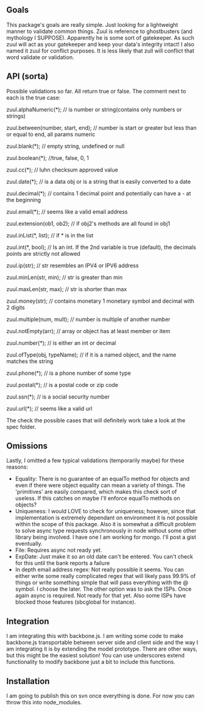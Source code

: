 Goals
----
This package's goals are really simple. Just looking for a lightweight manner to validate common things. Zuul is reference to ghostbusters (and mythology I SUPPOSE). Apparently he is some sort of gatekeeper. As such zuul will act as your gatekeeper and keep your data's integrity intact! I also named it zuul for conflict purposes. It is less likely that zull will conflict that word validate or validation.

API (sorta)
----
Possible validations so far. All return true or false. The comment next to each is the true case:

zuul.alphaNumeric(*);               // is number or string(contains only numbers or strings)

zuul.between(number, start, end);   // number is start or greater but less than or equal to end, all params numeric

zuul.blank(*);                      // empty string, undefined or null

zuul.boolean(*);                    //true, false, 0, 1

zuul.cc(*);                         // luhn checksum approved value

zuul.date(*);                       // is a data obj or is a string that is easily converted to a date

zuul.decimal(*);                    // contains 1 decimal point and potentially can have a - at the beginning

zuul.email(*);                      // seems like a valid email address

zuul.extension(ob1, ob2);           // if obj2's methods are all found in obj1

zuul.inList(*, list);               // if * is in the list

zuul.int(*, bool);                  // Is an int. If the 2nd variable is true (default), the decimals points are strictly not allowed

zuul.ip(str);                       // str resembles an IPV4 or IPV6 address

zuul.minLen(str, min);              // str is greater than min

zuul.maxLen(str, max);              // str is shorter than max

zuul.money(str);                    // contains monetary 1 monetary symbol and decimal with 2 digits

zuul.multiple(num, mult);           // number is multiple of another number

zuul.notEmpty(arr);                 // array or object has at least member or item

zuul.number(*);                     // is either an int or decimal

zuul.ofType(obj, typeName);         // if it is a named object, and the name matches the string

zuul.phone(*);                      // is a phone number of some type

zuul.postal(*);                     // is a postal code or zip code

zuul.ssn(*);                        // is a social security number

zuul.url(*);                        // seems like a valid url

The check the possible cases that will definitely work take a look at the spec folder.

Omissions
----
Lastly, I omitted a few typical validations (temporarily maybe) for these reasons:

- Equality: There is no guarantee of an equalTo method for objects and even if there were object equality can mean a variety of things. The 'primitives' are easily compared, which makes this check sort of useless. If this catches on maybe I'll enforce equalTo methods on objects?
- Uniqueness: I would LOVE to check for uniqueness; however, since that implementation is extremely dependant on environment it is not possible within the scope of this package. Also it is somewhat a difficult problem to solve async type requests synchronously in node without some other library being involved. I have one I am working for mongo. I'll post a gist eventually.
- File: Requires async not ready yet.
- ExpDate: Just make it so an old date can't be entered. You can't check for this until the bank reports a failure
- In depth email address regex: Not really possible it seems. You can either write some really complicated regex that will likely pass 99.9% of things or write something simple that will pass everything with the @ symbol. I choose the later. The other option was to ask the ISPs. Once again async is required. Not ready for that yet. Also some ISPs have blocked those features (sbcglobal for instance).

Integration
----
I am integrating this with backbone.js. I am writing some code to make backbone.js transportable between server side and client side and the way I am integrating it is by extending the model prototype. There are other ways, but this might be the easiest solution! You can use underscores extend functionality to modify backbone just a bit to include this functions.

Installation
----
I am going to publish this on svn once everything is done. For now you can throw this into node_modules.
